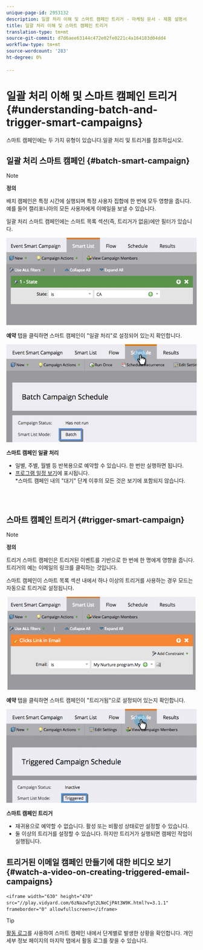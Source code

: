 ```yaml
---
unique-page-id: 2953132
description: 일괄 처리 이해 및 스마트 캠페인 트리거 - 마케팅 문서 - 제품 설명서
title: 일괄 처리 이해 및 스마트 캠페인 트리거
translation-type: tm+mt
source-git-commit: d7d6aee63144c472e02fe0221c4a164183d04dd4
workflow-type: tm+mt
source-wordcount: '283'
ht-degree: 0%

---
```



# 일괄 처리 이해 및 스마트 캠페인 트리거 {#understanding-batch-and-trigger-smart-campaigns}

스마트 캠페인에는 두 가지 유형이 있습니다.일괄 처리 및 트리거를 참조하십시오.

## 일괄 처리 스마트 캠페인 {#batch-smart-campaign}

>[!NOTE]
>
>**정의**
>
>배치 캠페인은 특정 시간에 실행되며 특정 사용자 집합에 한 번에 모두 영향을 줍니다. 예를 들어 캘리포니아의 모든 사용자에게 이메일을 보낼 수 있습니다.

일괄 처리 스마트 캠페인에는 스마트 목록 섹션(즉, 트리거가 없음)에만 필터가 있습니다.

![](assets/batch-filter.png)

**예약** 탭을 클릭하면 스마트 캠페인이 &quot;일괄 처리&quot;로 설정되어 있는지 확인합니다.

![](assets/batch-c4.png)

**스마트 캠페인 일괄 처리**

* 일별, 주별, 월별 등 반복용으로 예약할 수 있습니다. 한 번만 실행하면 됩니다.
* [프로그램 일정 보기](../../../../product-docs/core-marketo-concepts/programs/program-schedule-view/navigating-the-program-schedule-view.md)에 표시됩니다.\
   *스마트 캠페인 내의 &quot;대기&quot; 단계 이후의 모든 것은 보기에 포함되지 않습니다.

<br> 

## 스마트 캠페인 트리거 {#trigger-smart-campaign}

>[!NOTE]
>
>**정의**
>
>트리거 스마트 캠페인은 트리거된 이벤트를 기반으로 한 번에 한 명에게 영향을 줍니다. 트리거의 예는 이메일의 링크를 클릭하는 것입니다.

스마트 캠페인이 스마트 목록 섹션 내에서 하나 이상의 트리거를 사용하는 경우 모드는 자동으로 트리거로 설정됩니다.

![](assets/trigger.png)

**예약** 탭을 클릭하면 스마트 캠페인이 &quot;트리거됨&quot;으로 설정되어 있는지 확인합니다.

![](assets/trigger2.png)

**스마트 캠페인 트리거**

* 재귀용으로 예약할 수 없습니다. 활성 또는 비활성 상태로만 설정할 수 있습니다.
* 둘 이상의 트리거를 설정할 수 있습니다. 하지만 트리거가 실행되면 캠페인 작업이 실행됩니다.

## 트리거된 이메일 캠페인 만들기에 대한 비디오 보기 {#watch-a-video-on-creating-triggered-email-campaigns}

`<iframe width="630" height="470" src="//play.vidyard.com/6zNazwTgt2LNeCjPAt3W9K.html?v=3.1.1" frameborder="0" allowfullscreen></iframe>`

>[!TIP]
>
>[활동 로그](../../../../product-docs/core-marketo-concepts/smart-lists-and-static-lists/managing-people-in-smart-lists/locate-the-activity-log-for-a-person.md)를 사용하여 스마트 캠페인 내에서 단계별로 발생한 상황을 확인합니다. 개인 세부 정보 페이지의 마지막 탭에서 활동 로그를 찾을 수 있습니다.

